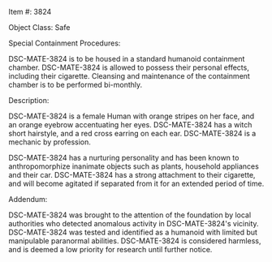 Item #: 3824

Object Class: Safe

Special Containment Procedures:

DSC-MATE-3824 is to be housed in a standard humanoid containment chamber. DSC-MATE-3824 is allowed to possess their personal effects, including their cigarette. Cleansing and maintenance of the containment chamber is to be performed bi-monthly.

Description:

DSC-MATE-3824 is a female Human with orange stripes on her face, and an orange eyebrow accentuating her eyes. DSC-MATE-3824 has a witch short hairstyle, and a red cross earring on each ear. DSC-MATE-3824 is a mechanic by profession. 

DSC-MATE-3824 has a nurturing personality and has been known to anthropomorphize inanimate objects such as plants, household appliances and their car. DSC-MATE-3824 has a strong attachment to their cigarette, and will become agitated if separated from it for an extended period of time.

Addendum:

DSC-MATE-3824 was brought to the attention of the foundation by local authorities who detected anomalous activity in DSC-MATE-3824's vicinity. DSC-MATE-3824 was tested and identified as a humanoid with limited but manipulable paranormal abilities. DSC-MATE-3824 is considered harmless, and is deemed a low priority for research until further notice.